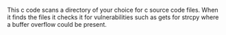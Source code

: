 This c code scans a directory of your choice for c source code files.
When it finds the files it checks it for vulnerabilities such as gets for strcpy
where a buffer overflow could be present.
